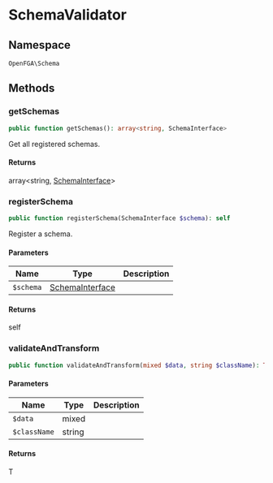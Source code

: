 # SchemaValidator


## Namespace
`OpenFGA\Schema`




## Methods
### getSchemas


```php
public function getSchemas(): array<string, SchemaInterface>
```

Get all registered schemas.


#### Returns
array&lt;string, [SchemaInterface](Schema/SchemaInterface.md)&gt;

### registerSchema


```php
public function registerSchema(SchemaInterface $schema): self
```

Register a schema.

#### Parameters
| Name | Type | Description |
|------|------|-------------|
| `$schema` | [SchemaInterface](Schema/SchemaInterface.md) |  |

#### Returns
self

### validateAndTransform


```php
public function validateAndTransform(mixed $data, string $className): T
```


#### Parameters
| Name | Type | Description |
|------|------|-------------|
| `$data` | mixed |  |
| `$className` | string |  |

#### Returns
T

